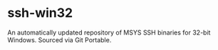 # ssh-win32
An automatically updated repository of MSYS SSH binaries for 32-bit Windows.  Sourced via Git Portable.
